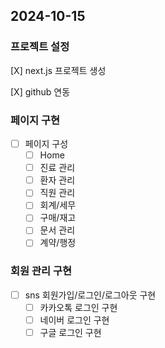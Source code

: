 ## 2024-10-15

### 프로젝트 설정

[X] next.js 프로젝트 생성

[X] github 연동

### 페이지 구현

- [ ] 페이지 구성
  - [ ] Home
  - [ ] 진료 관리
  - [ ] 환자 관리
  - [ ] 직원 관리
  - [ ] 회계/세무
  - [ ] 구매/재고
  - [ ] 문서 관리
  - [ ] 계약/행정

### 회원 관리 구현

- [ ] sns 회원가입/로그인/로그아웃 구현
  - [ ] 카카오톡 로그인 구현
  - [ ] 네이버 로그인 구현
  - [ ] 구글 로그인 구현
